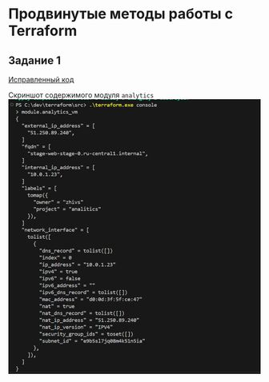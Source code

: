 # Продвинутые методы работы с Terraform

## Задание 1

[Исправленный код](./task1/)


Cкриншот содержимого модуля `analytics`
![Задание 1 ](images/1.png)

